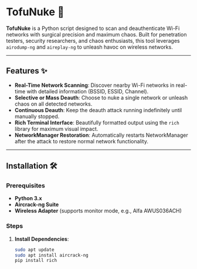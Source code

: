 # TofuNuke 🚀

**TofuNuke** is a Python script designed to scan and deauthenticate Wi-Fi networks with surgical precision and maximum chaos. Built for penetration testers, security researchers, and chaos enthusiasts, this tool leverages `airodump-ng` and `aireplay-ng` to unleash havoc on wireless networks.

---

## Features ✨

- **Real-Time Network Scanning**: Discover nearby Wi-Fi networks in real-time with detailed information (BSSID, ESSID, Channel).  
- **Selective or Mass Deauth**: Choose to nuke a single network or unleash chaos on all detected networks.  
- **Continuous Deauth**: Keep the deauth attack running indefinitely until manually stopped.  
- **Rich Terminal Interface**: Beautifully formatted output using the `rich` library for maximum visual impact.  
- **NetworkManager Restoration**: Automatically restarts NetworkManager after the attack to restore normal network functionality.  

---

## Installation 🛠️

### Prerequisites
- **Python 3.x**  
- **Aircrack-ng Suite**  
- **Wireless Adapter** (supports monitor mode, e.g., Alfa AWUS036ACH)  

### Steps
1. **Install Dependencies**:  
   ```bash
   sudo apt update
   sudo apt install aircrack-ng
   pip install rich
